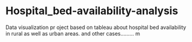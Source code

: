 # Hospital_bed-availability-analysis
Data visualization pr oject based on tableau about hospital bed availability in rural as well as urban areas.
and other cases.........
m
